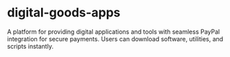 # digital-goods-apps
A platform for providing digital applications and tools with seamless PayPal integration for secure payments. Users can download software, utilities, and scripts instantly.
